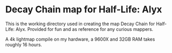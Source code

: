 # Decay Chain map for Half-Life: Alyx
This is the working directory used in creating the map Decay Chain for Half-Life: Alyx. Provided for fun and as reference for any curious mappers.

A 4k lightmap compile on my hardware, a 9600X and 32GB RAM takes roughly 16 hours.
